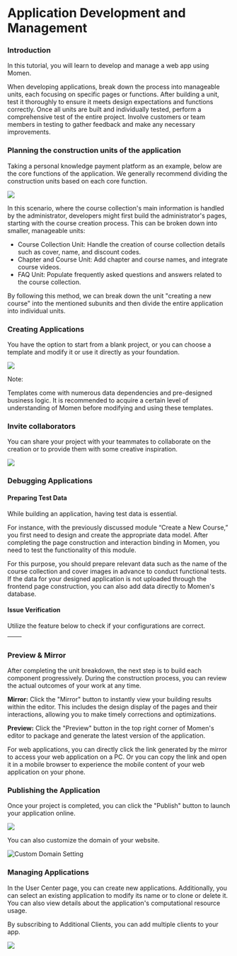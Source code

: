 # Application Development and Management

### **Introduction**

In this tutorial, you will learn to develop and manage a web app using Momen.

When developing applications, break down the process into manageable units, each focusing on specific pages or functions. After building a unit, test it thoroughly to ensure it meets design expectations and functions correctly. Once all units are built and individually tested, perform a comprehensive test of the entire project. Involve customers or team members in testing to gather feedback and make any necessary improvements.

### **Planning the construction units of the application**

Taking a personal knowledge payment platform as an example, below are the core functions of the application. We generally recommend dividing the construction units based on each core function.

![](<../../.gitbook/assets/0 (2).jpeg>)

In this scenario, where the course collection's main information is handled by the administrator, developers might first build the administrator's pages, starting with the course creation process. This can be broken down into smaller, manageable units:

* Course Collection Unit: Handle the creation of course collection details such as cover, name, and discount codes.
* Chapter and Course Unit: Add chapter and course names, and integrate course videos.
* FAQ Unit: Populate frequently asked questions and answers related to the course collection.

By following this method, we can break down the unit "creating a new course" into the mentioned subunits and then divide the entire application into individual units.

### **Creating Applications**

You have the option to start from a blank project, or you can choose a template and modify it or use it directly as your foundation.

![](<../../.gitbook/assets/1 (85).png>)

Note:&#x20;

Templates come with numerous data dependencies and pre-designed business logic. It is recommended to acquire a certain level of understanding of Momen before modifying and using these templates.

### **Invite collaborators**

You can share your project with your teammates to collaborate on the creation or to provide them with some creative inspiration.

![](<../../.gitbook/assets/2 (1).jpeg>)

### **Debugging Applications**

#### **Preparing Test Data**

While building an application, having test data is essential.

For instance, with the previously discussed module “Create a New Course,” you first need to design and create the appropriate data model. After completing the page construction and interaction binding in Momen, you need to test the functionality of this module.

For this purpose, you should prepare relevant data such as the name of the course collection and cover images in advance to conduct functional tests. If the data for your designed application is not uploaded through the frontend page construction, you can also add data directly to Momen's database.

#### **Issue Verification**

Utilize the feature below to check if your configurations are correct.

| <img src="../../.gitbook/assets/3 (1).jpeg" alt="" data-size="original"> | <img src="../../.gitbook/assets/4 (1).jpeg" alt="" data-size="original"> |
| ------------------------------------------------------------------------ | ------------------------------------------------------------------------ |

### **Preview & Mirror**

After completing the unit breakdown, the next step is to build each component progressively. During the construction process, you can review the actual outcomes of your work at any time.

**Mirror:** Click the "Mirror" button to instantly view your building results within the editor. This includes the design display of the pages and their interactions, allowing you to make timely corrections and optimizations.

**Preview:** Click the "Preview" button in the top right corner of Momen's editor to package and generate the latest version of the application.

For web applications, you can directly click the link generated by the mirror to access your web application on a PC. Or you can copy the link and open it in a mobile browser to experience the mobile content of your web application on your phone.

### **Publishing the Application**

Once your project is completed, you can click the "Publish" button to launch your application online.

![](<../../.gitbook/assets/5 (1) (1).jpeg>)

You can also customize the domain of your website.

![Custom Domain Setting](<../../.gitbook/assets/6 (44).png>)

### **Managing Applications**

In the User Center page, you can create new applications. Additionally, you can select an existing application to modify its name or to clone or delete it. You can also view details about the application's computational resource usage.

By subscribing to Additional Clients, you can add multiple clients to your app.

![](<../../.gitbook/assets/7 (34).png>)

